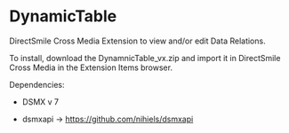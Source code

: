 # DynamicTable
DirectSmile Cross Media Extension to view and/or edit Data Relations.

To install, download the DynamnicTable_vx.zip and import it in DirectSmile Cross Media in the Extension Items browser.

Dependencies:
- DSMX v 7

- dsmxapi -> https://github.com/nihiels/dsmxapi
